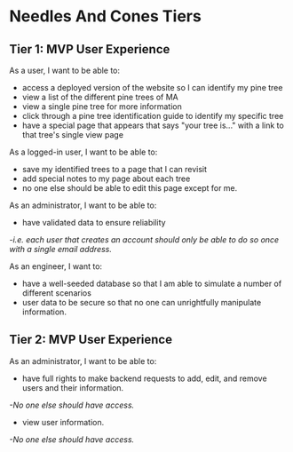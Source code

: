 # Needles And Cones Tiers

## Tier 1: MVP User Experience

As a user, I want to be able to:

* access a deployed version of the website so I can identify my pine tree
* view a list of the different pine trees of MA
* view a single pine tree for more information
* click through a pine tree identification guide to identify my specific tree
* have a special page that appears that says "your tree is..." with a link to that tree's single view page

As a logged-in user, I want to be able to:

* save my identified trees to a page that I can revisit
* add special notes to my page about each tree
* no one else should be able to edit this page except for me.

As an administrator, I want to be able to:

* have validated data to ensure reliability

_-i.e. each user that creates an account should only be able to do so once with a single email address._

As an engineer, I want to:

* have a well-seeded database so that I am able to simulate a number of different scenarios
* user data to be secure so that no one can unrightfully manipulate information.

## Tier 2: MVP User Experience

As an administrator, I want to be able to:

* have full rights to make backend requests to add, edit, and remove users and their information.

_-No one else should have access._

* view user information.

_-No one else should have access._
